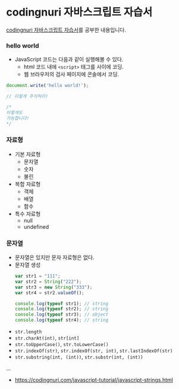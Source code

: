 # codingnuri 자바스크립트 자습서
[codingnuri 자바스크립트 자습서](https://codingnuri.com/javascript-tutorial/index.html)를 공부한 내용입니다.

### hello world
* JavaScript 코드는 다음과 같이 실행해볼 수 있다.
    * html 코드 내에 `<script>` 태그를 사이에 코딩.
    * 웹 브라우저의 검사 페이지에 콘솔에서 코딩.
```javascript
document.write('hello world!');

// 이렇게 주석처리!

/*
이렇게도
가능합니다!
*/
```

### 자료형
* 기본 자료형
    * 문자열
    * 숫자
    * 불린
* 복합 자료형
    * 객체
    * 배열
    * 함수
* 특수 자료형
    * null
    * undefined

### 문자열
* 문자열은 있지만 문자 자료형은 없다.
* 문자열 생성
    ```javascript
    var str1 = "111";
    var str2 = String("222");
    var str3 = new String("333");
    var str4 = str2.valueOf();

    console.log(typeof str1); // string
    console.log(typeof str2); // string
    console.log(typeof str3); // object
    console.log(typeof str4); // string
    ```
* `str.length`
* `str.charAt(int)`, `str[int]`
* `str.toUpperCase()`, `str.toLowerCase()`
* `str.indexOf(str)`, `str.indexOf(str, int)`, `str.lastIndexOf(str)`
* `str.substring(int, (int))`, `str.substr(int, (int))`

...

* https://codingnuri.com/javascript-tutorial/javascript-strings.html